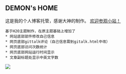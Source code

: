 ## DEMON's HOME

这是我的个人博客托管，感谢大神的制作。 
[欢迎参观小站！](http://demonlje.github.io)

    基于H2O主题制作，在原主题基础上增加了
    * 网站底部部件修改自己信息
    * 网页底部gittalk评论（自己信息需到gitalk.html中改）
    * 网页底部访问次数统计
    * 网页底部网站运行时间显示
    * 文章副标题处显示中英文字数



![](https://github.com/demonljt/demonljt.github.io/raw/master/assets/img/header1.jpg)